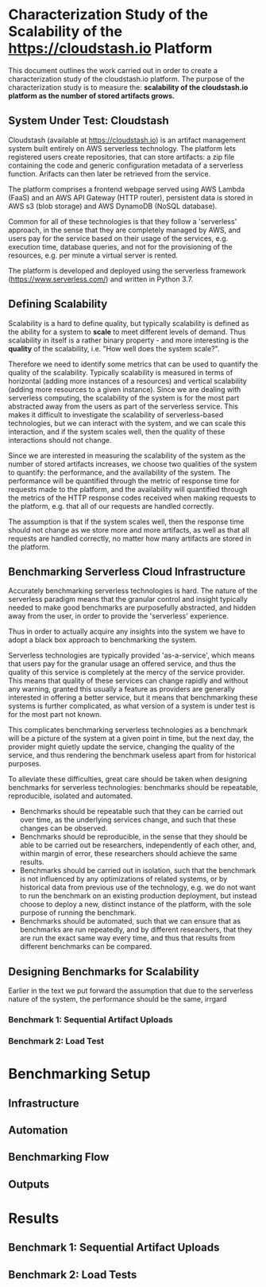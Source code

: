 # Characterization Study of the Scalability of the https://cloudstash.io Platform

This document outlines the work carried out in order to create a characterization study of the cloudstash.io platform.
The purpose of the characterization study is to measure the: __scalability of the cloudstash.io platform as the number of stored artifacts grows.__

## System Under Test: Cloudstash

Cloudstash (available at https://cloudstash.io) is an artifact management system built entirely on AWS serverless technology.
The platform lets registered users create repositories, that can store artifacts: a zip file containing the code and generic configuration metadata of a serverless function.
Arifacts can then later be retrieved from the service.

The platform comprises a frontend webpage served using AWS Lambda (FaaS) and an AWS API Gateway (HTTP router), persistent data is stored in AWS s3 (blob storage) and AWS DynamoDB (NoSQL database).

Common for all of these technologies is that they follow a 'serverless' approach, in the sense that they are completely managed by AWS, and users pay for the service based on their usage of the services, e.g. execution time, database queries, and not for the provisioning of the resources, e.g. per minute a virtual server is rented.

The platform is developed and deployed using the serverless framework (https://www.serverless.com/) and written in Python 3.7.

## Defining Scalability

Scalability is a hard to define quality, but typically scalability is defined as the ability for a system to **scale** to meet different levels of demand.
Thus scalability in itself is a rather binary property - and more interesting is the **quality** of the scalability, i.e. "How well does the system scale?".

Therefore we need to identify some metrics that can be used to quantify the quality of the scalability. Typically scalability is measured in terms of horizontal (adding more instances of a resources) and vertical scalability (adding more resources to a given instance).
Since we are dealing with serverless computing, the scalability of the system is for the most part abstracted away from the users as part of the serverless service.
This makes it difficult to investigate the scalability of serverless-based technologies, but we can interact with the system, and we can scale this interaction, and if the system scales well, then the quality of these interactions should not change.

Since we are interested in measuring the scalability of the system as the number of stored artifacts increases, we choose two qualities of the system to quantify: the performance, and the availability of the system.
The performance will be quantified through the metric of response time for requests made to the platform, and the availability will quantified through the metrics of the HTTP response codes received when making requests to the platform, e.g. that all of our requests are handled correctly.

The assumption is that if the system scales well, then the response time should not change as we store more and more artifacts, as well as that all requests are handled correctly, no matter how many artifacts are stored in the platform.


<!-- Thus by applying a series of tests -->

<!-- e.g. the response time should be the same, no matter how many requests per second we make, all of our requests should be -->

<!-- Therefore in order to obtain some insights into the quality of the scalability -->

<!-- In terms of cloud computing, and especially serverless computing we are mostly interested in the horizontal scalability of systems, as the cloud providers make promises of horizontal scalability for the services that -->
<!-- in terms horizontal and vertical scalability. -->
<!-- Since we are interested in the scalability of platform that relies on serverless technology, -->

<!-- elasticity -->
<!-- precision -->

<!-- repeatability and reproducibility -->
<!-- isolation -->

<!-- serverless platforms evolve rapidly -->

<!-- ### Performance -->

<!-- ### Availability -->



## Benchmarking Serverless Cloud Infrastructure

Accurately benchmarking serverless technologies is hard.
The nature of the serverless paradigm means that the granular control and insight typically needed to make good benchmarks are purposefully abstracted, and hidden away from the user, in order to provide the 'serverless' experience.

Thus in order to actually acquire any insights into the system we have to adopt a black box approach to benchmarking the system.

Serverless technologies are typically provided 'as-a-service', which means that users pay for the granular usage an offered service, and thus the quality of this service is completely at the mercy of the service provider.
This means that quality of these services can change rapidly and without any warning, granted this usually a feature as providers are generally interested in offering a better service, but it means that benchmarking these systems is further complicated, as what version of a system is under test is for the most part not known.

This complicates benchmarking serverless technologies as a benchmark will be a picture of the system at a given point in time, but the next day, the provider might quietly update the service, changing the quality of the service, and thus rendering the benchmark useless apart from for historical purposes.

To alleviate these difficulties, great care should be taken when designing benchmarks for serverless technologies: benchmarks should be repeatable, reproducible, isolated and automated.

- Benchmarks should be repeatable such that they can be carried out over time, as the underlying services change, and such that these changes can be observed.
- Benchmarks should be reproducible, in the sense that they should be able to be carried out be researchers, independently of each other, and, within margin of error, these researchers should achieve the same results.
- Benchmarks should be carried out in isolation, such that the benchmark is not influenced by any optimizations of related systems, or by historical data from previous use of the technology, e.g. we do not want to run the benchmark on an existing production deployment, but instead choose to deploy a new, distinct instance of the platform, with the sole purpose of running the benchmark.
- Benchmarks should be automated, such that we can ensure that as benchmarks are run repeatedly, and by different researchers, that they are run the exact same way every time, and thus that results from different benchmarks can be compared.

<!-- ### Black Box Approach -->

<!-- ### Automation -->

<!-- ### Cloud Providers -->

<!-- ### AWS Services -->

<!-- #### Lambda -->
<!-- #### API Gateway -->
<!-- #### DynamoDB -->
<!-- #### s3 -->

## Designing Benchmarks for Scalability
Earlier in the text we put forward the assumption that due to the serverless nature of the system, the performance should be the same, irrgard


<!-- The assumption is that if the system scales well, then the response time should not change as we store more and more artifacts, as well as that all requests are handled correctly, no matter how many artifacts are stored in the platform. -->

### Benchmark 1: Sequential Artifact Uploads

### Benchmark 2: Load Test


# Benchmarking Setup

## Infrastructure

## Automation

## Benchmarking Flow

## Outputs

# Results

## Benchmark 1: Sequential Artifact Uploads

## Benchmark 2: Load Tests
